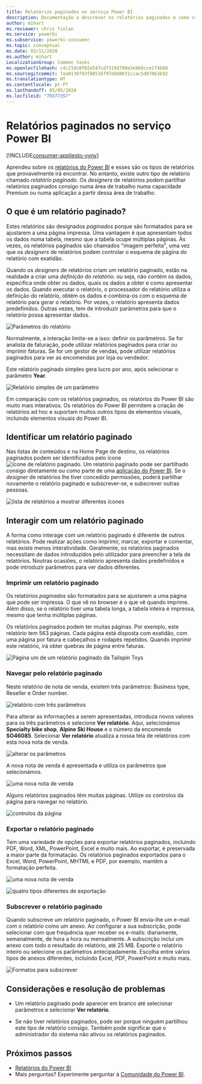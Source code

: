 ```yaml
---
title: Relatórios paginados no serviço Power BI
description: Documentação a descrever os relatórios paginados e como visualizá-los no serviço Power BI
author: mihart
ms.reviewer: chris finlan
ms.service: powerbi
ms.subservice: powerbi-consumer
ms.topic: conceptual
ms.date: 03/11/2020
ms.author: mihart
LocalizationGroup: Common tasks
ms.openlocfilehash: c4c21dc0f02e547cd7319d789a3eb66cce1f4b88
ms.sourcegitcommit: 7aa0136f93f88516f97ddd8031ccac5d07863b92
ms.translationtype: HT
ms.contentlocale: pt-PT
ms.lasthandoff: 05/05/2020
ms.locfileid: "79377357"
---
```

# <a name="paginated-reports-in-the-power-bi-service"></a>Relatórios paginados no serviço Power BI

[!INCLUDE[consumer-appliesto-yyny](../includes/consumer-appliesto-yyny.md)]

Aprendeu sobre os [relatórios do Power BI](end-user-reports.md) e esses são os tipos de relatórios que provavelmente irá encontrar. No entanto, existe outro tipo de relatório chamado *relatório paginado*. Os *designers* de relatórios podem partilhar relatórios paginados consigo numa área de trabalho numa capacidade Premium ou numa aplicação a partir dessa área de trabalho. 

## <a name="what-is-a-paginated-report"></a>O que é um relatório paginado?

Estes relatórios são designados *paginados* porque são formatados para se ajustarem a uma página impressa. Uma vantagem é que apresentam todos os dados numa tabela, mesmo que a tabela ocupe múltiplas páginas. Às vezes, os relatórios paginados são chamados "imagem perfeita", uma vez que os *designers* de relatórios podem controlar o esquema de página do relatório com exatidão.

Quando os *designers* de relatórios criam um relatório paginado, estão na realidade a criar uma *definição do relatório*. ou seja, não contém os dados, especifica onde obter os dados, quais os dados a obter e como apresentar os dados. Quando executar o relatório, o processador do relatório utiliza a definição do relatório, obtém os dados e combina-os com o esquema de relatório para gerar o relatório. Por vezes, o relatório apresenta dados predefinidos. Outras vezes, tem de introduzir parâmetros para que o relatório possa apresentar dados. 

   ![Parâmetros do relatório](./media/end-user-paginated-report/power-bi-report-parameters.png)

Normalmente, a interação limita-se a isso: definir os parâmetros. Se for analista de faturação, pode utilizar relatórios paginados para criar ou imprimir faturas. Se for um gestor de vendas, pode utilizar relatórios paginados para ver as encomendas por loja ou vendedor. 

Este relatório paginado simples gera lucro por ano, após selecionar o parâmetro **Year**. 

![Relatório simples de um parâmetro](./media/end-user-paginated-report/power-bi-report-simple.png)

Em comparação com os relatórios paginados, os relatórios do Power BI são muito mais interativos. Os relatórios do Power BI permitem a criação de relatórios ad hoc e suportam muitos outros tipos de elementos visuais, incluindo elementos visuais do Power BI.

## <a name="identify-a-paginated-report"></a>Identificar um relatório paginado

Nas listas de conteúdos e na Home Page de destino, os relatórios paginados podem ser identificados pelo ícone ![ícone de relatório paginado](media/end-user-paginated-report/power-bi-report-icon.png).  Um relatório paginado pode ser partilhado consigo diretamente ou como parte de uma [aplicação do Power BI](end-user-apps.md). Se o *designer* de relatórios lhe tiver concedido permissões, poderá partilhar novamente o relatório paginado e subscrever-se, e subscrever outras pessoas.

![lista de relatórios a mostrar diferentes ícones](./media/end-user-paginated-report/power-bi-report-list.png)

## <a name="interact-with-a-paginated-report"></a>Interagir com um relatório paginado

A forma como interage com um relatório paginado é diferente de outros relatórios. Pode realizar ações como imprimir, marcar, exportar e comentar, mas existe menos interatividade. Geralmente, os relatórios paginados necessitam de dados introduzidos pelo utilizador para preencher a tela de relatórios.  Noutras ocasiões, o relatório apresenta dados predefinidos e pode introduzir parâmetros para ver dados diferentes.

### <a name="print-a-paginated-report"></a>Imprimir um relatório paginado

Os relatórios *paginados* são formatados para se ajustarem a uma página que pode ser impressa. O que vê no browser é o que vê quando imprime. Além disso, se o relatório tiver uma tabela longa, a tabela inteira é impressa, mesmo que tenha múltiplas páginas. 

Os relatórios paginados podem ter muitas páginas. Por exemplo, este relatório tem 563 páginas. Cada página está disposta com exatidão, com uma página por fatura e cabeçalhos e rodapés repetidos. Quando imprimir este relatório, irá obter quebras de página entre faturas.

   ![Página um de um relatório paginado da Tailspin Toys](./media/end-user-paginated-report/power-bi-paginated-500.png)


### <a name="navigate-the-paginated-report"></a>Navegar pelo relatório paginado

Neste relatório de nota de venda, existem três parâmetros: Business type, Reseller e Order number. 

![relatório com três parâmetros](./media/end-user-paginated-report/power-bi-parameter.png)

Para alterar as informações a serem apresentadas, introduza novos valores para os três parâmetros e selecione **Ver relatório**. Aqui, selecionámos **Specialty bike shop**, **Alpine Ski House** e o número da encomenda **SO46085**. Selecionar **Ver relatório** atualiza a nossa tela de relatórios com esta nova nota de venda.

![alterar os parâmetros](./media/end-user-paginated-report/power-bi-order.png)

A nova nota de venda é apresentada e utiliza os parâmetros que selecionámos. 

![uma nova nota de venda](./media/end-user-paginated-report/power-bi-new-order.png)

Alguns relatórios paginados têm muitas páginas.  Utilize os controlos da página para navegar no relatório. 

![controlos da página](./media/end-user-paginated-report/power-bi-page.png)

### <a name="export-the-paginated-report"></a>Exportar o relatório paginado
Tem uma variedade de opções para exportar relatórios paginados, incluindo PDF, Word, XML, PowerPoint, Excel e muito mais. Ao exportar, é preservada a maior parte da formatação. Os relatórios paginados exportados para o Excel, Word, PowerPoint, MHTML e PDF, por exemplo, mantêm a formatação perfeita. 

![uma nova nota de venda](./media/end-user-paginated-report/power-bi-exporting.png)

![quatro tipos diferentes de exportação](./media/end-user-paginated-report/power-bi-four.png)

### <a name="subscribe-to-the-paginated-report"></a>Subscrever o relatório paginado
Quando subscreve um relatório paginado, o Power BI envia-lhe um e-mail com o relatório como um anexo. Ao configurar a sua subscrição, pode selecionar com que frequência quer receber os e-mails: diariamente, semanalmente, de hora a hora ou mensalmente. A subscrição inclui um anexo com todo o resultado do relatório, até 25 MB. Exporte o relatório inteiro ou selecione os parâmetros antecipadamente. Escolha entre vários tipos de anexos diferentes, incluindo Excel, PDF, PowerPoint e muito mais.  

![Formatos para subscrever](./media/end-user-paginated-report/power-bi-export-list.png)

## <a name="considerations-and-troubleshooting"></a>Considerações e resolução de problemas

- Um relatório paginado pode aparecer em branco até selecionar parâmetros e selecionar **Ver relatório**.

- Se não tiver relatórios paginados, pode ser porque ninguém partilhou este tipo de relatório consigo. Também pode significar que o administrador do sistema não ativou os relatórios paginados. 

 

## <a name="next-steps"></a>Próximos passos
- [Relatórios do Power BI](end-user-reports.md)
- Mais perguntas? Experimente perguntar à [Comunidade do Power BI](https://community.powerbi.com/).

